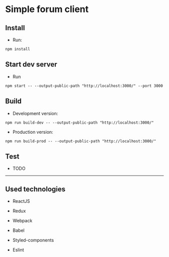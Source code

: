 # Simple forum client

## Install

* Run:

```shell
npm install
```

## Start dev server

* Run

```shell
npm start -- --output-public-path "http://localhost:3000/" --port 3000
```

## Build

* Development version:

```shell
npm run build-dev -- --output-public-path "http://localhost:3000/"
```

* Production version:

```shell
npm run build-prod -- --output-public-path "http://localhost:3000/"
```

## Test

* TODO

___

## Used technologies

* ReactJS

* Redux

* Webpack

* Babel

* Styled-components

* Eslint
